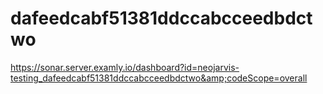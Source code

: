 # dafeedcabf51381ddccabcceedbdctwo
https://sonar.server.examly.io/dashboard?id=neojarvis-testing_dafeedcabf51381ddccabcceedbdctwo&amp;codeScope=overall
